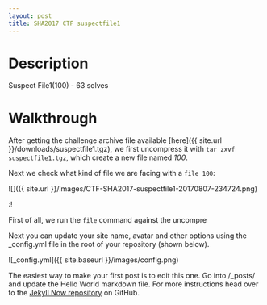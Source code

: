 ```yaml
---
layout: post
title: SHA2017 CTF suspectfile1
---
```


# Description
Suspect File1(100) - 63 solves


# Walkthrough

After getting the challenge archive file available [here]({{ site.url }}/downloads/suspectfile1.tgz), we first uncompress it with `tar zxvf suspectfile1.tgz`, which create a new file named _100_.

Next we check what kind of file we are facing with a `file 100`:

![]({{ site.url }}/images/CTF-SHA2017-suspectfile1-20170807-234724.png)

:!

First of all, we run the `file` command against the uncompre

Next you can update your site name, avatar and other options using the _config.yml file in the root of your repository (shown below).

![_config.yml]({{ site.baseurl }}/images/config.png)

The easiest way to make your first post is to edit this one. Go into /_posts/ and update the Hello World markdown file. For more instructions head over to the [Jekyll Now repository](https://github.com/barryclark/jekyll-now) on GitHub.

